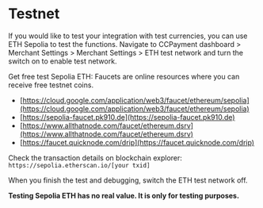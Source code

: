 # Testnet

If you would like to test your integration with test currencies, you can use ETH Sepolia to test the functions. Navigate to CCPayment dashboard > Merchant Settings > Merchant Settings > ETH test network and turn the switch on to enable test network.

Get free test Sepolia ETH: Faucets are online resources where you can receive free testnet coins.

*   [https://cloud.google.com/application/web3/faucet/ethereum/sepolia](https://cloud.google.com/application/web3/faucet/ethereum/sepolia)
*   [https://sepolia-faucet.pk910.de](https://sepolia-faucet.pk910.de)
*   [https://www.allthatnode.com/faucet/ethereum.dsrv](https://www.allthatnode.com/faucet/ethereum.dsrv)
*   [https://faucet.quicknode.com/drip](https://faucet.quicknode.com/drip)

Check the transaction details on blockchain explorer:
`https://sepolia.etherscan.io/[your txid]`

When you finish the test and debugging, switch the ETH test network off.

**Testing Sepolia ETH has no real value. It is only for testing purposes.**
